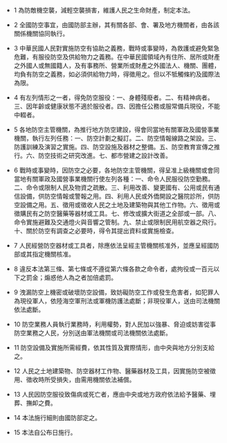 * 1 為防敵機空襲，減輕空襲損害，維護人民之生命財產，制定本法。

* 2 全國防空事宜，由國防部主辦，其有關各部、會、署及地方機關者，由各該關係機關協同執行。

* 3 中華民國人民對實施防空有協助之義務，戰時或事變時，為救護或避免緊急危難，有服役防空及供給物力之義務。在中華民國領域內有住所、居所或財產之外國人或無國籍人，及有事務所、營業所或財產之外國法人、機關、團體，均負有防空之義務，如必須供給物力時，得徵用之。但以不牴觸條約及國際法為限。

* 4 有左列情形之一者，得免防空服役：一、身體殘廢者。二、有精神病者。三、因年齡或健康狀態不適於服役者。四、因擔任公務或服常備兵現役，不能中輟者。

* 5 各地防空主管機關，為推行地方防空建設，得會同當地有關軍政及國營事業機關，執行左列任務：一、防空計劃之擬訂。二、防空情報線路之架設。三、防護訓練及演習之實施。四、防空設施及器材之整備。五、防空教育宣傳之推行。六、防空技術之研究改進。七、都市營建之設計改善。

* 6 戰時或事變時，因防空之必要，各地防空主管機關，得呈准上級機關或會同當地有關軍政及國營事業機關行使左列各種：一、命令人民服役防空勤務。二、命令或限制人民及物資之疏散。三、利用改善、變更國有、公用或民有通信設備，供防空情報或警報之用。四、利用人民或外僑開設之醫院診所，供防空設備之用。五、徵用或徵收人民之土地及建築物與其他工作物。六、徵用或徵購民有之防空醫藥等器材或工具。七、修改或擴大街道之全部或一部。八、命令實施避難及交通燈火與音響之管制。九、禁止或限制民用航空器之飛行。十、關於防空有調查之必要時，得令其提出資料或實施檢查。

* 7 人民經營防空器材或工具者，除應依法呈經主管機關核准外，並應呈經國防部或其指定機關核准。

* 8 違反本法第三條、第七條或不遵從第六條各款之命令者，處拘役或一百元以下之罰金；煽惑他人為之者加倍處罰。

* 9 洩漏防空上機密或破壞防空設備，致妨礙防空工作或發生危害者，如犯罪人為現役軍人，依陸海空軍刑法或軍機防護法處斷；非現役軍人，送由司法機關依法處斷。

* 10 防空業務人員執行業務時，利用權勢，對人民加以強暴、脅迫或妨害從事防空業務之人民，分別送由軍法機關或司法機關依法處斷。

* 11 防空設備及實施所需經費，依其性質及實際情形，由中央與地方分別支給之。

* 12 人民之土地建築物、防空器材工作物、醫藥器材及工具，因實施防空被徵用、徵收時所受損失，由需用機關依法補償。

* 13 人民因防空服役致傷病或死亡者，應由中央或地方政府依法給予醫藥、埋葬、撫卹之費。

* 14 本法施行細則由國防部定之。

* 15 本法自公布日施行。

